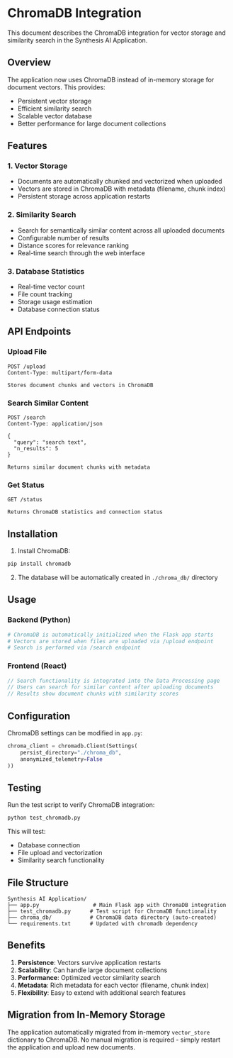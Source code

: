 # ChromaDB Integration

This document describes the ChromaDB integration for vector storage and similarity search in the Synthesis AI Application.

## Overview

The application now uses ChromaDB instead of in-memory storage for document vectors. This provides:
- Persistent vector storage
- Efficient similarity search
- Scalable vector database
- Better performance for large document collections

## Features

### 1. Vector Storage
- Documents are automatically chunked and vectorized when uploaded
- Vectors are stored in ChromaDB with metadata (filename, chunk index)
- Persistent storage across application restarts

### 2. Similarity Search
- Search for semantically similar content across all uploaded documents
- Configurable number of results
- Distance scores for relevance ranking
- Real-time search through the web interface

### 3. Database Statistics
- Real-time vector count
- File count tracking
- Storage usage estimation
- Database connection status

## API Endpoints

### Upload File
```
POST /upload
Content-Type: multipart/form-data

Stores document chunks and vectors in ChromaDB
```

### Search Similar Content
```
POST /search
Content-Type: application/json

{
  "query": "search text",
  "n_results": 5
}

Returns similar document chunks with metadata
```

### Get Status
```
GET /status

Returns ChromaDB statistics and connection status
```

## Installation

1. Install ChromaDB:
```bash
pip install chromadb
```

2. The database will be automatically created in `./chroma_db/` directory

## Usage

### Backend (Python)
```python
# ChromaDB is automatically initialized when the Flask app starts
# Vectors are stored when files are uploaded via /upload endpoint
# Search is performed via /search endpoint
```

### Frontend (React)
```jsx
// Search functionality is integrated into the Data Processing page
// Users can search for similar content after uploading documents
// Results show document chunks with similarity scores
```

## Configuration

ChromaDB settings can be modified in `app.py`:

```python
chroma_client = chromadb.Client(Settings(
    persist_directory="./chroma_db",
    anonymized_telemetry=False
))
```

## Testing

Run the test script to verify ChromaDB integration:

```bash
python test_chromadb.py
```

This will test:
- Database connection
- File upload and vectorization
- Similarity search functionality

## File Structure

```
Synthesis AI Application/
├── app.py                 # Main Flask app with ChromaDB integration
├── test_chromadb.py      # Test script for ChromaDB functionality
├── chroma_db/            # ChromaDB data directory (auto-created)
└── requirements.txt      # Updated with chromadb dependency
```

## Benefits

1. **Persistence**: Vectors survive application restarts
2. **Scalability**: Can handle large document collections
3. **Performance**: Optimized vector similarity search
4. **Metadata**: Rich metadata for each vector (filename, chunk index)
5. **Flexibility**: Easy to extend with additional search features

## Migration from In-Memory Storage

The application automatically migrated from in-memory `vector_store` dictionary to ChromaDB. No manual migration is required - simply restart the application and upload new documents.
